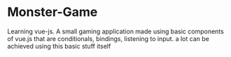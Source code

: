 # Monster-Game

Learning vue-js. A small gaming application made using basic components of vue.js that are conditionals, bindings, listening to input.
a lot can be achieved using this basic stuff itself

